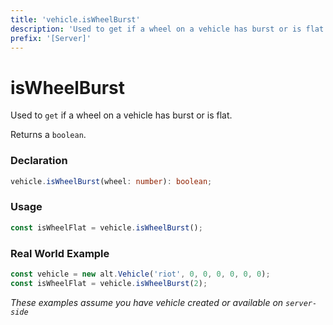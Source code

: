 ```yaml
---
title: 'vehicle.isWheelBurst'
description: 'Used to get if a wheel on a vehicle has burst or is flat.'
prefix: '[Server]'
---
```


# isWheelBurst

Used to `get` if a wheel on a vehicle has burst or is flat.


Returns a `boolean`.

### Declaration

```typescript
vehicle.isWheelBurst(wheel: number): boolean;
```

### Usage

```js
const isWheelFlat = vehicle.isWheelBurst();
```

### Real World Example

```js
const vehicle = new alt.Vehicle('riot', 0, 0, 0, 0, 0, 0);
const isWheelFlat = vehicle.isWheelBurst(2);
```

_These examples assume you have vehicle created or available on `server-side`_